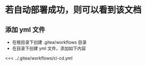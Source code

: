 # 若自动部署成功，则可以看到该文档

## 添加 yml 文件
- 在根目录下创建 .gitea/workflows 目录
- 在目录下创建 yml 文件，添加如下内容

<<< ../.gitea/workflows/ci-cd.yml
